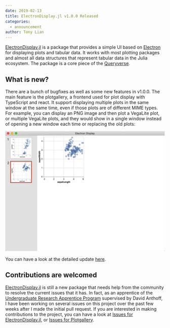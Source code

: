 ```yaml
---
date: 2019-02-13
title: ElectronDisplay.jl v1.0.0 Released
categories:
  - announcement
author: Tony Lian
---
```


[ElectronDisplay.jl](https://github.com/queryverse/ElectronDisplay.jl) is a package that provides a simple UI based on [Electron](https://electronjs.org/) for displaying plots and tabular data. It works with most plotting packages and almost all data structures that represent tabular data in the Julia ecosystem. The package is a core piece of the [Queryverse](https://github.com/queryverse).

## What is new?
There are a bunch of bugfixes as well as some new features in v1.0.0. The main feature is the plotgallery, a frontend used for plot display with TypeScript and react. It support displaying multiple plots in the same window at the same time, even if those plots are of different MIME types. For example, you can display an PNG image and then plot a VegaLite plot, or multiple VegaLite plots, and they would show in a single window instead of opening a new window each time or replacing the old plots:

![Plotgallery screenshot](/assets/blog/images/electrondisplay-screenshot-plotgallery.png)

You can have a look at the detailed update [here](https://github.com/queryverse/ElectronDisplay.jl/releases).

## Contributions are welcomed

[ElectronDisplay.jl](https://github.com/queryverse/ElectronDisplay.jl) is still a new package that needs help from the community to resolve the current issues that it has. In fact, as an apprentice of the [Undergraduate Research Apprentice Program](https://urap.berkeley.edu/) supervised by David Anthoff, I have been working on several issues on this project over the past few weeks after I made the initial pull request. If you are interested in making contributions to the project, you can have a look at [Issues for ElectronDisplay.jl](https://github.com/queryverse/ElectronDisplay.jl/issues), or [Issues for Plotgallery](https://github.com/julia-vscode/plotgallery/issues).